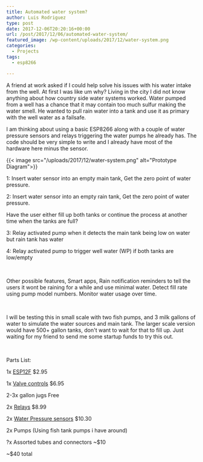 ```yaml
---
title: Automated water system?
author: Luis Rodriguez
type: post
date: 2017-12-06T20:20:16+00:00
url: /post/2017/12/06/automated-water-system/
featured_image: /wp-content/uploads/2017/12/water-system.png
categories:
  - Projects
tags:
  - esp8266

---
```

A friend at work asked if I could help solve his issues with his water intake from the well. At first I was like um why? Living in the city I did not know anything about how country side water systems worked. Water pumped from a well has a chance that it may contain too much sulfur making the water smell. He wanted to pull rain water into a tank and use it as primary with the well water as a failsafe.

I am thinking about using a basic ESP8266 along with a couple of water pressure sensors and relays triggering the water pumps he already has. The code should be very simple to write and I already have most of the hardware here minus the sensor.

<!--more-->

{{< image src="/uploads/2017/12/water-system.png" alt="Prototype Diagram">}}

1: Insert water sensor into an empty main tank, Get the zero point of water pressure.

2: Insert water sensor into an empty rain tank, Get the zero point of water pressure.

Have the user either fill up both tanks or continue the process at another time when the tanks are full?

3: Relay activated pump when it detects the main tank being low on water but rain tank has water

4: Relay activated pump to trigger well water (WP) if both tanks are low/empty

&nbsp;

Other possible features, Smart apps, Rain notification reminders to tell the users it wont be raining for a while and use minimal water. Detect fill rate using pump model numbers. Monitor water usage over time.

&nbsp;

I will be testing this in small scale with two fish pumps, and 3 milk gallons of water to simulate the water sources and main tank. The larger scale version would have 500+ gallon tanks, don't want to wait for that to fill up. Just waiting for my friend to send me some startup funds to try this out.

&nbsp;

Parts List:

1x [ESP12F][2] $2.95

1x [Valve controls][3] $6.95

2-3x gallon jugs Free

2x [Relays][4] $8.99

2x [Water Pressure sensors][5] $10.30

2x Pumps (Using fish tank pumps i have around)

?x Assorted tubes and connectors ~$10

~$40 total

 [2]: https://www.ebay.com/itm/ESP8266-ESP-12F-WIFI-Microcontroller-802-11N-Module-Arduino-NodeMCU-MicroPython/152766041599
 [3]: https://www.adafruit.com/product/997
 [4]: https://www.ebay.com/itm/2pcs-5V-Dual-Channel-2-Relay-Module-Arduino-Relays-Switch-110V-115V-120V-220V-US/292230695516
 [5]: https://www.ebay.com/itm/372158322453